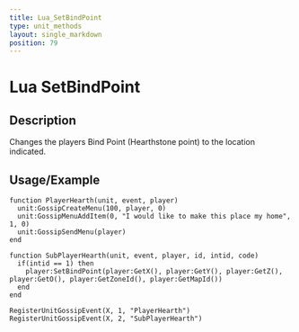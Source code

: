 ```yaml
---
title: Lua_SetBindPoint
type: unit_methods
layout: single_markdown
position: 79
---
```


# Lua SetBindPoint

## Description

Changes the players Bind Point (Hearthstone point) to the location indicated.

## Usage/Example

```
function PlayerHearth(unit, event, player)
  unit:GossipCreateMenu(100, player, 0)
  unit:GossipMenuAddItem(0, "I would like to make this place my home", 1, 0)
  unit:GossipSendMenu(player)
end
 
function SubPlayerHearth(unit, event, player, id, intid, code)
  if(intid == 1) then
    player:SetBindPoint(player:GetX(), player:GetY(), player:GetZ(), player:GetO(), player:GetZoneId(), player:GetMapId())
  end
end
 
RegisterUnitGossipEvent(X, 1, "PlayerHearth")
RegisterUnitGossipEvent(X, 2, "SubPlayerHearth")
```
